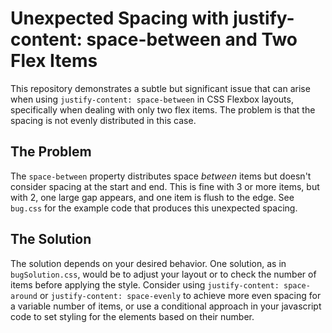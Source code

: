 # Unexpected Spacing with justify-content: space-between and Two Flex Items

This repository demonstrates a subtle but significant issue that can arise when using `justify-content: space-between` in CSS Flexbox layouts, specifically when dealing with only two flex items.  The problem is that the spacing is not evenly distributed in this case.

## The Problem

The `space-between` property distributes space *between* items but doesn't consider spacing at the start and end. This is fine with 3 or more items, but with 2, one large gap appears, and one item is flush to the edge.  See `bug.css` for the example code that produces this unexpected spacing.

## The Solution

The solution depends on your desired behavior. One solution, as in `bugSolution.css`, would be to adjust your layout or to check the number of items before applying the style. Consider using `justify-content: space-around` or `justify-content: space-evenly`  to achieve more even spacing for a variable number of items, or use a conditional approach in your javascript code to set styling for the elements based on their number.
